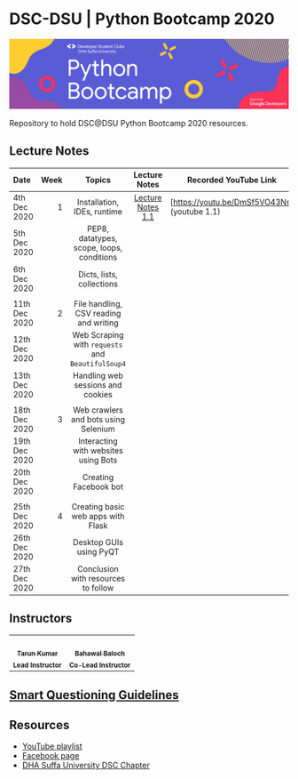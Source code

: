 # DSC-DSU | Python Bootcamp 2020

<p align="center"><img src="banner.jpg"></img></p>
Repository to hold DSC@DSU Python Bootcamp 2020 resources.

## Lecture Notes

| Date          | Week |                      Topics                       |        Lecture Notes         | Recorded YouTube Link |
| :------------ | ---: | :-----------------------------------------------: | :--------------------------: | --------------------- |
| 4th Dec 2020  |    1 |            Installation, IDEs, runtime            | [Lecture Notes 1.1](week_1/) |  [https://youtu.be/DmSf5VO43Ns]  (youtube 1.1)    |
| 5th Dec 2020  |      |     PEP8, datatypes, scope, loops, conditions     |                              |                       |
| 6th Dec 2020  |      |             Dicts, lists, collections             |                              |                       |
|               |      |                                                   |                              |                       |
| 11th Dec 2020 |    2 |      File handling, CSV reading and writing       |                              |                       |
| 12th Dec 2020 |      | Web Scraping with `requests` and `BeautifulSoup4` |                              |                       |
| 13th Dec 2020 |      |         Handling web sessions and cookies         |                              |                       |
|               |      |                                                   |                              |                       |
| 18th Dec 2020 |    3 |       Web crawlers and bots using Selenium        |                              |                       |
| 19th Dec 2020 |      |       Interacting with websites using Bots        |                              |                       |
| 20th Dec 2020 |      |               Creating Facebook bot               |                              |                       |
|               |      |                                                   |                              |                       |
| 25th Dec 2020 |    4 |        Creating basic web apps with Flask         |                              |                       |
| 26th Dec 2020 |      |              Desktop GUIs using PyQT              |                              |                       |
| 27th Dec 2020 |      |        Conclusion with resources to follow        |                              |                       |

## Instructors

<table>
  <tr>
    <td align="center">
      <a href="https://github.com/sinnytk">
        <img
          src="https://avatars1.githubusercontent.com/u/32937387?s=460&u=f3aa759aa6ce0cee31afcd05de4a105eb3ed8aec&v=4"
          width="150px;"
          alt=""
        />
        <br />
        <sub><b>Tarun Kumar</b></sub>
        <br />
      </a>
        <sub><b>Lead Instructor </b></sub>
        <br/>
    </td>
        <td align="center">
      <a href="https://github.com/bahawal32">
        <img
          src="https://avatars3.githubusercontent.com/u/36995485?s=460&u=399befd797e63d371f0730ac44a78d4a2c468715&v=4"
          width="150px;"
          alt=""
        />
        <br />
        <sub><b>Bahawal Baloch</b></sub>
        <br />
      </a>
        <sub><b>Co-Lead Instructor </b></sub>
        <br/>
    </td>
  </tr>
</table>

## [Smart Questioning Guidelines](smart_questioning_guidelines.md)

## Resources

- [YouTube playlist](https://www.youtube.com/playlist?list=PLLyazdzLgFw4SsqxcJzmoKZ94juVjEJZG&fbclid=IwAR0NGiQMWnytKUn9Je5BP4BWro-hcTxoEbuw8nNNpbECKGKFG6et6yz4-co)
- [Facebook page](https://www.facebook.com/DeveloperStudentClubDHASuffaUniversity)
- [DHA Suffa University DSC Chapter](https://dsc.community.dev/dha-suffa-university/)
